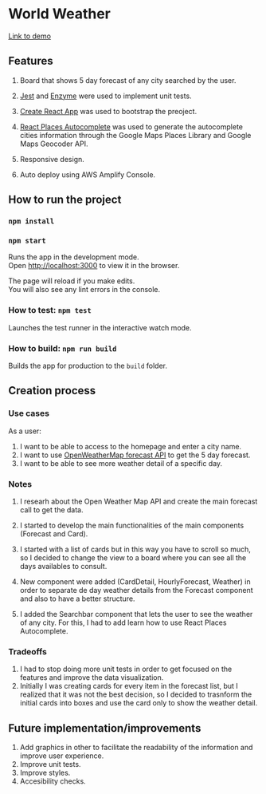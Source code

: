 # World Weather

[Link to demo](https://master.d3seod7hy5e1vk.amplifyapp.com/)

## Features

1. Board that shows 5 day forecast of any city searched by the user.

2. [Jest](https://jestjs.io/en/) and [Enzyme](https://airbnb.io/enzyme/docs/api/) were used to implement unit tests.

4. [Create React App](https://github.com/facebook/create-react-app) was used to bootstrap the preoject.

5. [React Places Autocomplete](https://www.npmjs.com/package/react-places-autocomplete) was used to generate the autocomplete cities information through the Google Maps Places Library and Google Maps Geocoder API.

6. Responsive design.

7. Auto deploy using AWS Amplify Console.


## How to run the project

### `npm install`
### `npm start`

Runs the app in the development mode.<br>
Open [http://localhost:3000](http://localhost:3000) to view it in the browser.

The page will reload if you make edits.<br>
You will also see any lint errors in the console.

### How to test: `npm test`

Launches the test runner in the interactive watch mode.<br>


### How to build: `npm run build`

Builds the app for production to the `build` folder.<br>

## Creation process
### Use cases
As a user:

1. I want to be able to access to the homepage and enter a city name.
2. I want to use [OpenWeatherMap forecast API](https://openweathermap.org/forecast5) to get the 5 day forecast.
3. I want to be able to see more weather detail of a specific day.

### Notes

1. I researh about the Open Weather Map API and create the main forecast call to get the data.
2. I started to develop the main functionalities of the main components (Forecast and Card).

3. I started with a list of cards but in this way you have to scroll so much, so I decided to change the view to a board where you can see all the days availables to consult.

4. New component were added (CardDetail, HourlyForecast, Weather) in order to separate de day weather details from the Forecast component and also to have a better structure.

5. I added the Searchbar component that lets the user to see the weather of any city. For this, I had to add learn how to use React Places Autocomplete.

### Tradeoffs
1. I had to stop doing more unit tests in order to get focused on the features and improve the data visualization.
2. Initially I was creating cards for every item in the forecast list, but I realized that it was not the best decision, so I decided to trasnform the initial cards into boxes and use the card only to show the weather detail.

## Future implementation/improvements
1. Add graphics in other to facilitate the readability of the information and improve user experience.
2. Improve unit tests.
3. Improve styles.
4. Accesibility checks.





